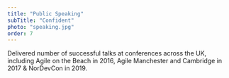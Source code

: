 ```yaml
---
title: "Public Speaking"
subTitle: "Confident"
photo: "speaking.jpg"
order: 7
---
```

Delivered number of successful talks at conferences across the UK, including Agile on the Beach in 2016, Agile Manchester and Cambridge in 2017 & NorDevCon in 2019.
